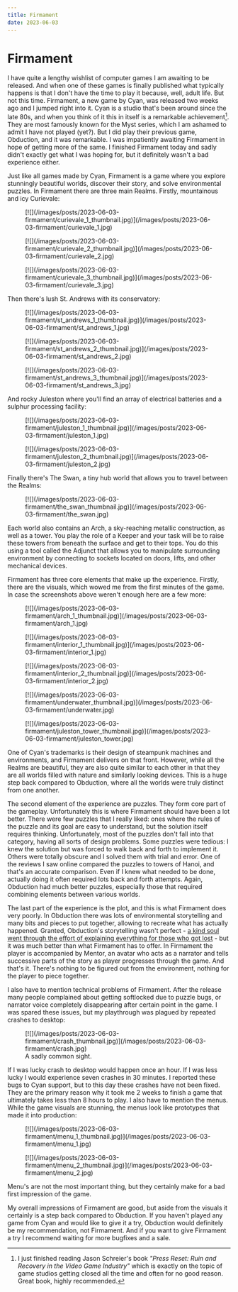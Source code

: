 ```yaml
---
title: Firmament
date: 2023-06-03
---
```


Firmament
=========

I have quite a lengthy wishlist of computer games I am awaiting to be released.
And when one of these games is finally published what typically happens is that
I don't have the time to play it because, well, adult life.  But not this time.
Firmament, a new game by Cyan, was released two weeks ago and I jumped right
into it.  Cyan is a studio that's been around since the late 80s, and when you
think of it this in itself is a remarkable achievement[^1].  They are most
famously known for the Myst series, which I am ashamed to admit I have not
played (yet?).  But I did play their previous game, Obduction, and it was
remarkable.  I was impatiently awaiting Firmament in hope of getting more of the
same.  I finished Firmament today and sadly didn't exactly get what I was hoping
for, but it definitely wasn't a bad experience either.

Just like all games made by Cyan, Firmament is a game where you explore
stunningly beautiful worlds, discover their story, and solve environmental
puzzles.  In Firmament there are three main Realms.  Firstly, mountainous and
icy Curievale:

<div class="thumbnail">
<figure>
[![](/images/posts/2023-06-03-firmament/curievale_1_thumbnail.jpg)](/images/posts/2023-06-03-firmament/curievale_1.jpg)
</figure>
</div>
<div class="thumbnail">
<figure>
[![](/images/posts/2023-06-03-firmament/curievale_2_thumbnail.jpg)](/images/posts/2023-06-03-firmament/curievale_2.jpg)
</figure>
</div>
<div class="thumbnail">
<figure>
[![](/images/posts/2023-06-03-firmament/curievale_3_thumbnail.jpg)](/images/posts/2023-06-03-firmament/curievale_3.jpg)
</figure>
</div>

Then there's lush St. Andrews with its conservatory:

<div class="thumbnail">
<figure>
[![](/images/posts/2023-06-03-firmament/st_andrews_1_thumbnail.jpg)](/images/posts/2023-06-03-firmament/st_andrews_1.jpg)
</figure>
</div>
<div class="thumbnail">
<figure>
[![](/images/posts/2023-06-03-firmament/st_andrews_2_thumbnail.jpg)](/images/posts/2023-06-03-firmament/st_andrews_2.jpg)
</figure>
</div>
<div class="thumbnail">
<figure>
[![](/images/posts/2023-06-03-firmament/st_andrews_3_thumbnail.jpg)](/images/posts/2023-06-03-firmament/st_andrews_3.jpg)
</figure>
</div>

And rocky Juleston where you'll find an array of electrical batteries and a
sulphur processing facility:

<div class="thumbnail">
<figure>
[![](/images/posts/2023-06-03-firmament/juleston_1_thumbnail.jpg)](/images/posts/2023-06-03-firmament/juleston_1.jpg)
</figure>
</div>
<div class="thumbnail">
<figure>
[![](/images/posts/2023-06-03-firmament/juleston_2_thumbnail.jpg)](/images/posts/2023-06-03-firmament/juleston_2.jpg)
</figure>
</div>

Finally there's The Swan, a tiny hub world that allows you to travel between the
Realms:

<div class="thumbnail">
<figure>
[![](/images/posts/2023-06-03-firmament/the_swan_thumbnail.jpg)](/images/posts/2023-06-03-firmament/the_swan.jpg)
</figure>
</div>

Each world also contains an Arch, a sky-reaching metallic construction, as well
as a tower.  You play the role of a Keeper and your task will be to raise these
towers from beneath the surface and get to their tops.  You do this using a tool
called the Adjunct that allows you to manipulate surrounding environment by
connecting to sockets located on doors, lifts, and other mechanical devices.

Firmament has three core elements that make up the experience.  Firstly, there
are the visuals, which wowed me from the first minutes of the game.  In case the
screenshots above weren't enough here are a few more:

<div class="thumbnail">
<figure>
[![](/images/posts/2023-06-03-firmament/arch_1_thumbnail.jpg)](/images/posts/2023-06-03-firmament/arch_1.jpg)
</figure>
</div>
<div class="thumbnail">
<figure>
[![](/images/posts/2023-06-03-firmament/interior_1_thumbnail.jpg)](/images/posts/2023-06-03-firmament/interior_1.jpg)
</figure>
</div>
<div class="thumbnail">
<figure>
[![](/images/posts/2023-06-03-firmament/interior_2_thumbnail.jpg)](/images/posts/2023-06-03-firmament/interior_2.jpg)
</figure>
</div>
<div class="thumbnail">
<figure>
[![](/images/posts/2023-06-03-firmament/underwater_thumbnail.jpg)](/images/posts/2023-06-03-firmament/underwater.jpg)
</figure>
</div>
<div class="thumbnail">
<figure>
[![](/images/posts/2023-06-03-firmament/juleston_tower_thumbnail.jpg)](/images/posts/2023-06-03-firmament/juleston_tower.jpg)
</figure>
</div>


One of Cyan's trademarks is their design of steampunk machines and environments,
and Firmament delivers on that front.  However, while all the Realms are
beautiful, they are also quite similar to each other in that they are all worlds
filled with nature and similarly looking devices.  This is a huge step back
compared to Obduction, where all the worlds were truly distinct from one
another.

The second element of the experience are puzzles.  They form core part of the
gameplay.  Unfortunately this is where Firmament should have been a lot better.
There were few puzzles that I really liked: ones where the rules of the puzzle
and its goal are easy to understand, but the solution itself requires thinking.
Unfortunately, most of the puzzles don't fall into that category, having all
sorts of design problems.  Some puzzles were tedious: I knew the solution but
was forced to walk back and forth to implement it.  Others were totally obscure
and I solved them with trial and error.  One of the reviews I saw online
compared the puzzles to towers of Hanoi, and that's an accurate comparison.
Even if I knew what needed to be done, actually doing it often required lots
back and forth attempts.  Again, Obduction had much better puzzles, especially
those that required combining elements between various worlds.

The last part of the experience is the plot, and this is what Firmament does
very poorly.  In Obduction there was lots of environmental storytelling and many
bits and pieces to put together, allowing to recreate what has actually
happened.  Granted, Obduction's storytelling wasn't perfect - [a kind soul went
through the effort of explaining everything for those who got
lost](https://steamcommunity.com/sharedfiles/filedetails/?id=1186090336) - but
it was much better than what Firmament has to offer.  In Firmament the player is
accompanied by Mentor, an avatar who acts as a narrator and tells successive
parts of the story as player progresses through the game.  And that's it.
There's nothing to be figured out from the environment, nothing for the player
to piece together.

I also have to mention technical problems of Firmament.  After the release many
people complained about getting softlocked due to puzzle bugs, or narrator voice
completely disappearing after certain point in the game.  I was spared these
issues, but my playthrough was plagued by repeated crashes to desktop:

<div class="thumbnail">
<figure>
[![](/images/posts/2023-06-03-firmament/crash_thumbnail.jpg)](/images/posts/2023-06-03-firmament/crash.jpg)
<figcaption>A sadly common sight.</figcaption>
</figure>
</div>

If I was lucky crash to desktop would happen once an hour.  If I was less lucky
I would experience seven crashes in 30 minutes.  I reported these bugs to Cyan
support, but to this day these crashes have not been fixed.  They are the
primary reason why it took me 2 weeks to finish a game that ultimately takes
less than 8 hours to play.  I also have to mention the menus.  While the game
visuals are stunning, the menus look like prototypes that made it into
production:

<div class="thumbnail">
<figure>
[![](/images/posts/2023-06-03-firmament/menu_1_thumbnail.jpg)](/images/posts/2023-06-03-firmament/menu_1.jpg)
</figure>
</div>
<div class="thumbnail">
<figure>
[![](/images/posts/2023-06-03-firmament/menu_2_thumbnail.jpg)](/images/posts/2023-06-03-firmament/menu_2.jpg)
</figure>
</div>

Menu's are not the most important thing, but they certainly make for a bad first
impression of the game.

My overall impressions of Firmament are good, but aside from the visuals it
certainly is a step back compared to Obduction.  If you haven't played any game
from Cyan and would like to give it a try, Obduction would definitely be my
recommendation, not Firmament.  And if you want to give Firmament a try I
recommend waiting for more bugfixes and a sale.


[^1]: I just finished reading Jason Schreier's book _"Press Reset: Ruin and
      Recovery in the Video Game Industry"_ which is exactly on the topic of
      game studios getting closed all the time and often for no good reason.
      Great book, highly recommended.
